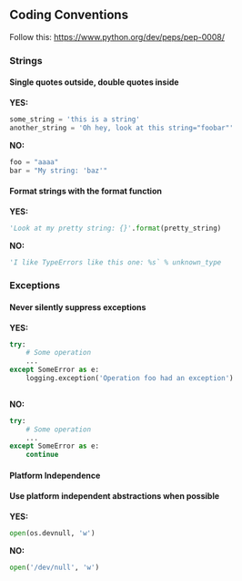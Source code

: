 ## Coding Conventions ##

Follow this: https://www.python.org/dev/peps/pep-0008/

### Strings ###

#### Single quotes outside, double quotes inside
**YES:**
```python
some_string = 'this is a string'
another_string = 'Oh hey, look at this string="foobar"'
```

**NO:**
```python
foo = "aaaa"
bar = "My string: 'baz'"
```


#### Format strings with the format function
**YES:**
```python
'Look at my pretty string: {}'.format(pretty_string)
```

**NO:**
```python
'I like TypeErrors like this one: %s` % unknown_type
```


### Exceptions ###

#### Never silently suppress exceptions
**YES:**
```python
try:
    # Some operation
    ...
except SomeError as e:
    logging.exception('Operation foo had an exception')
    
```

**NO:**
```python
try:
    # Some operation
    ...
except SomeError as e:
    continue
```

#### Platform Independence 

#### Use platform independent abstractions when possible
**YES:**
```python
open(os.devnull, 'w')
```

**NO:**
```python
open('/dev/null', 'w')
```